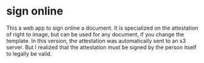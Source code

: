 # sign online

This a web app to sign online a document. It is specialized on the attestation of right to image, but can be used for any document, if you change the template. In this version, the attestation was automatically sent to an s3 server. But I realized that the attestation must be signed by the person itself to legally be valid.

